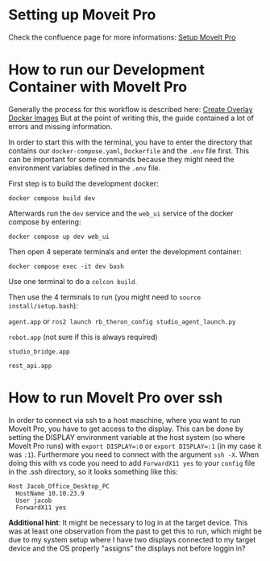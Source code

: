 # Setting up Moveit Pro

Check the confluence page for more informations: [Setup MoveIt Pro](https://robast.atlassian.net/wiki/spaces/ROBOTNIK/pages/132743181/MoveIt+Studio+MoveIt+Pro)

# How to run our Development Container with MoveIt Pro

Generally the process for this workflow is described here: [Create Overlay Docker Images](https://docs.picknik.ai/en/stable/getting_started/configuration_tutorials/docker_configuration/create_overlay_docker_image.html#create-overlay-docker-images)
But at the point of writing this, the guide contained a lot of errors and missing information.

In order to start this with the terminal, you have to enter the directory that contains our `docker-compose.yaml`, `Dockerfile` and the `.env` file first. This can be important for some commands because they might need the environment variables defined in the `.env` file.

First step is to build the development docker:

`docker compose build dev`

Afterwards run the `dev` service and the `web_ui` service of the docker compose by entering:

`docker compose up dev web_ui`

Then open 4 seperate terminals and enter the development container:

`docker compose exec -it dev bash`

Use one terminal to do a `colcon build`.

Then use the 4 terminals to run (you might need to `source install/setup.bash`):

`agent.app` or `ros2 launch rb_theron_config studio_agent_launch.py`

`robot.app` (not sure if this is always required)

`studio_bridge.app`

`rest_api.app`

# How to run MoveIt Pro over ssh

In order to connect via ssh to a host maschine, where you want to run MoveIt Pro, you have to get access to the display. This can be done by setting the DISPLAY environment variable at the host system (so where MoveIt Pro runs) with `export DISPLAY=:0` or `export DISPLAY=:1` (in my case it was `:1`). Furthermore you need to connect with the argument `ssh -X`. When doing this with vs code you need to add `ForwardX11 yes` to your `config` file in the .ssh directory, so it looks something like this:
```
Host Jacob_Office_Desktop_PC
  HostName 10.10.23.9
  User jacob
  ForwardX11 yes
```
**Additional hint**: It might be necessary to log in at the target device. This was at least one observation from the past to get this to run, which might be due to my system setup where I have two displays connected to my target device and the OS properly "assigns" the displays not before loggin in?

